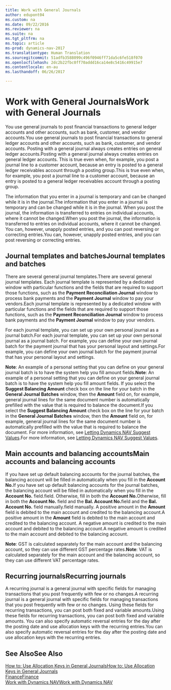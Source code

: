 ```yaml
---
title: Work with General Journals
author: edupont04
ms.custom: na
ms.date: 09/22/2016
ms.reviewer: na
ms.suite: na
ms.tgt_pltfrm: na
ms.topic: article
ms-prod: dynamics-nav-2017
ms.translationtype: Human Translation
ms.sourcegitcommit: 51adfb3588099c496f0946ff71da5c6fe518f070
ms.openlocfilehash: 2dc2b22fbc0ff70addd16ca14e8c5416c49915e7
ms.contentlocale: en-au
ms.lasthandoff: 06/26/2017

---
```


# <a name="work-with-general-journals"></a><span data-ttu-id="c2459-102">Work with General Journals</span><span class="sxs-lookup"><span data-stu-id="c2459-102">Work with General Journals</span></span>
<span data-ttu-id="c2459-103">You use general journals to post financial transactions to general ledger accounts and other accounts, such as bank, customer, and vendor accounts.</span><span class="sxs-lookup"><span data-stu-id="c2459-103">You use general journals to post financial transactions to general ledger accounts and other accounts, such as bank, customer, and vendor accounts.</span></span> <span data-ttu-id="c2459-104">Posting with a general journal always creates entries on general ledger accounts.</span><span class="sxs-lookup"><span data-stu-id="c2459-104">Posting with a general journal always creates entries on general ledger accounts.</span></span> <span data-ttu-id="c2459-105">This is true even when, for example, you post a journal line to a customer account, because an entry is posted to a general ledger receivables account through a posting group.</span><span class="sxs-lookup"><span data-stu-id="c2459-105">This is true even when, for example, you post a journal line to a customer account, because an entry is posted to a general ledger receivables account through a posting group.</span></span>

<span data-ttu-id="c2459-106">The information that you enter in a journal is temporary and can be changed while it is in the journal.</span><span class="sxs-lookup"><span data-stu-id="c2459-106">The information that you enter in a journal is temporary and can be changed while it is in the journal.</span></span> <span data-ttu-id="c2459-107">When you post the journal, the information is transferred to entries on individual accounts, where it cannot be changed.</span><span class="sxs-lookup"><span data-stu-id="c2459-107">When you post the journal, the information is transferred to entries on individual accounts, where it cannot be changed.</span></span> <span data-ttu-id="c2459-108">You can, however, unapply posted entries, and you can post reversing or correcting entries.</span><span class="sxs-lookup"><span data-stu-id="c2459-108">You can, however, unapply posted entries, and you can post reversing or correcting entries.</span></span>

## <a name="journal-templates-and-batches"></a><span data-ttu-id="c2459-109">Journal templates and batches</span><span class="sxs-lookup"><span data-stu-id="c2459-109">Journal templates and batches</span></span>
<span data-ttu-id="c2459-110">There are several general journal templates.</span><span class="sxs-lookup"><span data-stu-id="c2459-110">There are several general journal templates.</span></span> <span data-ttu-id="c2459-111">Each journal template is represented by a dedicated window with particular functions and the fields that are required to support those functions, such as the **Payment Reconciliation Journal** window to process bank payments and the **Payment Journal** window to pay your vendors.</span><span class="sxs-lookup"><span data-stu-id="c2459-111">Each journal template is represented by a dedicated window with particular functions and the fields that are required to support those functions, such as the **Payment Reconciliation Journal** window to process bank payments and the **Payment Journal** window to pay your vendors.</span></span>

<span data-ttu-id="c2459-112">For each journal template, you can set up your own personal journal as a journal batch.</span><span class="sxs-lookup"><span data-stu-id="c2459-112">For each journal template, you can set up your own personal journal as a journal batch.</span></span> <span data-ttu-id="c2459-113">For example, you can define your own journal batch for the payment journal that has your personal layout and settings.</span><span class="sxs-lookup"><span data-stu-id="c2459-113">For example, you can define your own journal batch for the payment journal that has your personal layout and settings.</span></span>

<span data-ttu-id="c2459-114">**Note**: An example of a personal setting that you can define on your general journal batch is to have the system help you fill amount fields.</span><span class="sxs-lookup"><span data-stu-id="c2459-114">**Note**: An example of a personal setting that you can define on your general journal batch is to have the system help you fill amount fields.</span></span> <span data-ttu-id="c2459-115">If you select the **Suggest Balancing Amount** check box on the line for your batch in the **General Journal Batches** window, then the **Amount** field on, for example, general journal lines for the same document number is automatically prefilled with the value that is required to balance the document.</span><span class="sxs-lookup"><span data-stu-id="c2459-115">If you select the **Suggest Balancing Amount** check box on the line for your batch in the **General Journal Batches** window, then the **Amount** field on, for example, general journal lines for the same document number is automatically prefilled with the value that is required to balance the document.</span></span> <span data-ttu-id="c2459-116">For more information, see [Letting Dynamics NAV Suggest Values](ui-let-system-suggest-values.md).</span><span class="sxs-lookup"><span data-stu-id="c2459-116">For more information, see [Letting Dynamics NAV Suggest Values](ui-let-system-suggest-values.md).</span></span>

## <a name="main-accounts-and-balancing-accounts"></a><span data-ttu-id="c2459-117">Main accounts and balancing accounts</span><span class="sxs-lookup"><span data-stu-id="c2459-117">Main accounts and balancing accounts</span></span>
<span data-ttu-id="c2459-118">If you have set up default balancing accounts for the journal batches, the balancing account will be filled in automatically when you fill in the **Account No.**</span><span class="sxs-lookup"><span data-stu-id="c2459-118">If you have set up default balancing accounts for the journal batches, the balancing account will be filled in automatically when you fill in the **Account No.**</span></span> <span data-ttu-id="c2459-119">field.</span><span class="sxs-lookup"><span data-stu-id="c2459-119">field.</span></span> <span data-ttu-id="c2459-120">Otherwise, fill in both the **Account No.**</span><span class="sxs-lookup"><span data-stu-id="c2459-120">Otherwise, fill in both the **Account No.**</span></span> <span data-ttu-id="c2459-121">field and the **Bal. Account No.**</span><span class="sxs-lookup"><span data-stu-id="c2459-121">field and the **Bal. Account No.**</span></span> <span data-ttu-id="c2459-122">field manually.</span><span class="sxs-lookup"><span data-stu-id="c2459-122">field manually.</span></span> <span data-ttu-id="c2459-123">A positive amount in the **Amount** field is debited to the main account and credited to the balancing account.</span><span class="sxs-lookup"><span data-stu-id="c2459-123">A positive amount in the **Amount** field is debited to the main account and credited to the balancing account.</span></span> <span data-ttu-id="c2459-124">A negative amount is credited to the main account and debited to the balancing account.</span><span class="sxs-lookup"><span data-stu-id="c2459-124">A negative amount is credited to the main account and debited to the balancing account.</span></span>

<span data-ttu-id="c2459-125">**Note**: GST is calculated separately for the main account and the balancing account, so they can use different GST percentage rates.</span><span class="sxs-lookup"><span data-stu-id="c2459-125">**Note**: VAT is calculated separately for the main account and the balancing account, so they can use different VAT percentage rates.</span></span>

## <a name="recurring-journals"></a><span data-ttu-id="c2459-126">Recurring journals</span><span class="sxs-lookup"><span data-stu-id="c2459-126">Recurring journals</span></span>
<span data-ttu-id="c2459-127">A recurring journal is a general journal with specific fields for managing transactions that you post frequently with few or no changes.</span><span class="sxs-lookup"><span data-stu-id="c2459-127">A recurring journal is a general journal with specific fields for managing transactions that you post frequently with few or no changes.</span></span> <span data-ttu-id="c2459-128">Using these fields for recurring transactions, you can post both fixed and variable amounts.</span><span class="sxs-lookup"><span data-stu-id="c2459-128">Using these fields for recurring transactions, you can post both fixed and variable amounts.</span></span> <span data-ttu-id="c2459-129">You can also specify automatic reversal entries for the day after the posting date and use allocation keys with the recurring entries.</span><span class="sxs-lookup"><span data-stu-id="c2459-129">You can also specify automatic reversal entries for the day after the posting date and use allocation keys with the recurring entries.</span></span>

## <a name="see-also"></a><span data-ttu-id="c2459-130">See Also</span><span class="sxs-lookup"><span data-stu-id="c2459-130">See Also</span></span>
[<span data-ttu-id="c2459-131">How to: Use Allocation Keys in General Journals</span><span class="sxs-lookup"><span data-stu-id="c2459-131">How to: Use Allocation Keys in General Journals</span></span>](ui-how-use-allocation-keys-general-journals.md)  
[<span data-ttu-id="c2459-132">Finance</span><span class="sxs-lookup"><span data-stu-id="c2459-132">Finance</span></span>](finance-setup.md)  
[<span data-ttu-id="c2459-133">Work with Dynamics NAV</span><span class="sxs-lookup"><span data-stu-id="c2459-133">Work with Dynamics NAV</span></span>](ui-work-product.md)

